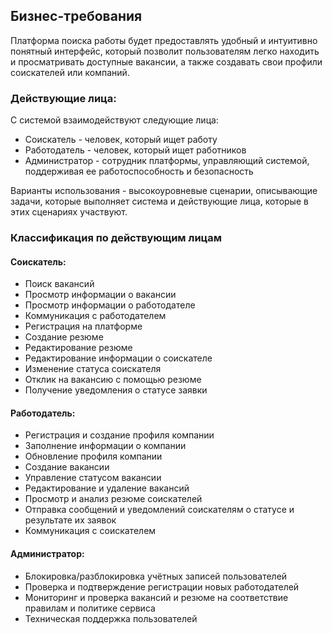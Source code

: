 ## Бизнес-требования

Платформа поиска работы будет предоставлять удобный и интуитивно понятный интерфейс, который позволит пользователям легко находить и просматривать доступные вакансии, а также создавать свои профили соискателей или компаний.

### Действующие лица:
С системой взаимодействуют следующие лица:
* Соискатель - человек, который ищет работу
* Работодатель - человек, который ищет работников
* Администратор - сотрудник платформы, управляющий системой, поддерживая ее работоспособность и безопасность

Варианты использования - высокоуровневые сценарии, описывающие задачи, которые выполняет система и действующие лица, которые в этих сценариях участвуют.
### Классификация по действующим лицам
#### Соискатель:

* Поиск вакансий
* Просмотр информации о вакансии
* Просмотр информации о работодателе
* Коммуникация с работодателем
* Регистрация на платформе
* Создание резюме
* Редактирование резюме
* Редактирование информации о соискателе
* Изменение статуса соискателя
* Отклик на вакансию с помощью резюме
* Получение уведомления о статусе заявки
#### Работодатель:
* Регистрация и создание профиля компании
* Заполнение информации о компании
* Обновление профиля компании
* Создание вакансии
* Управление статусом вакансии
* Редактирование и удаление вакансий
* Просмотр и анализ резюме соискателей
* Отправка сообщений и уведомлений соискателям о статусе и результате их заявок
* Коммуникация с соискателем
#### Администратор:
* Блокировка/разблокировка учётных записей пользователей
* Проверка и подтверждение регистрации новых работодателей
* Мониторинг и проверка вакансий и резюме на соответствие правилам и политике сервиса
* Техническая поддержка пользователей















